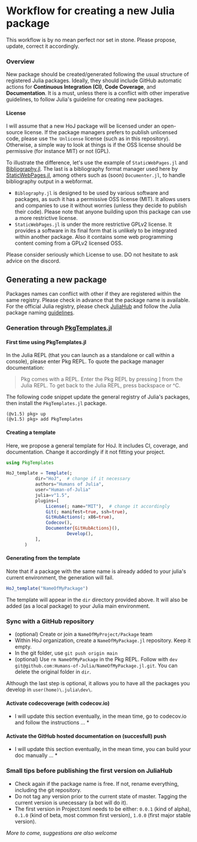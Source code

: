 # Workflow for creating a new Julia package

This workflow is by no mean perfect nor set in stone. Please propose, update, correct it accordingly. 

### Overview

New package should be created/generated following the usual structure of registered Julia packages. Ideally, they should include GitHub automatic actions for **Continuous Integration (CI)**, **Code Coverage**, and **Documentation**. It is a must, unless there is a conflict with other imperative guidelines, to follow Julia's guideline for creating new packages.

#### License

I will assume that a new HoJ package will be licensed under an open-source license. If the package managers prefers to publish unlicensed code, please use `The Unlicense` license (such as in this repository). Otherwise, a simple way to look at things is if the OSS license should be permissive (for instance MIT) or not (GPL). 

To illustrate the difference, let's use the example of `StaticWebPages.jl` and [Bibliography.jl](https://github.com/Azzaare/Bibliography.jl). The last is a bibliography format manager used here by [StaticWebPages.jl](https://github.com/Azzaare/StaticWebPages.jl), among others such as (soon) `Documenter.jl`, to handle bibliography output in a webformat.
- `Biblography.jl` is designed to be used by various software and packages, as such it has a permissive OSS license (MIT). It allows users and companies to use it without worries (unless they decide to publish their code). Please note that anyone building upon this package can use a more restrictive license.
- `StaticWebPages.jl` is under the more restrictive GPLv2 license. It provides a software in its final form that is unlikely to be integrated within another package. Also it contains some web programming content coming from a GPLv2 licensed OSS.

Please consider seriously which License to use. DO not hesitate to ask advice on the discord.

## Generating a new package

Packages names can conflict with other if they are registered within the same registry. Please check in advance that the package name is available. For the official Julia registry, please check [JuliaHub](https://juliahub.com/) and follow the Julia package naming [guidelines](https://julialang.github.io/Pkg.jl/dev/creating-packages/#Package-naming-guidelines).

### Generation through [PkgTemplates.jl](https://github.com/invenia/PkgTemplates.jl)

#### First time using PkgTemplates.jl

In the Julia REPL (that you can launch as a standalone or call within a console), please enter Pkg REPL. To quote the package manager documentation:
> Pkg comes with a REPL. Enter the Pkg REPL by pressing ] from the Julia REPL. To get back to the Julia REPL, press backspace or ^C.
 
The following code snippet update the general registry of Julia's packages, then install the `PkgTemplates.jl` package.

```
(@v1.5) pkg> up
(@v1.5) pkg> add PkgTemplates
```

#### Creating a template

Here, we propose a general template for HoJ. It includes CI, coverage, and documentation. Change it accordingly if it not fitting your project.

```julia
using PkgTemplates

HoJ_template = Template(;
           dir="HoJ",  # change if it necessary
           authors="Humans of Julia",
           user="Human-of-Julia"
           julia=v"1.5",
           plugins=[
               License(; name="MIT"),  # change it accordingly
               Git(; manifest=true, ssh=true),
               GitHubActions(; x86=true),
               Codecov(),
               Documenter{GitHubActions}(),
                       Develop(),
           ],
       )
```

#### Generating from the template

Note that if a package with the same name is already added to your julia's current environment, the generation will fail.

```julia
HoJ_template("NameOfMyPackage")
```

The template will appear in the `dir` directory provided above. It will also be added (as a local package) to your Julia main environment.

### Sync with a GitHub repository

- (optional) Create or join a `NameOfMyProject/Package` team 
- Within HoJ organization, create a `NameOfMyPackage.jl` repository. Keep it empty.
- In the git folder, use `git push origin main`
- (optional) Use `rm NameOfMyPackage` in the Pkg REPL. Follow with `dev git@github.com:Humans-of-Julia/NameOfMyPackage.jl.git`. You can delete the original folder in `dir`.

Although the last step is optional, it allows you to have all the packages you develop in `user(home)\.julia\dev\`.

#### Activate codecoverage (with codecov.io)
* I will update this section eventually, in the mean time, go to codecov.io and follow the instructions ... *

#### Activate the GitHub hosted documentation on (succesfull) push
* I will update this section eventually, in the mean time, you can build your doc manually ... *

### Small tips before publishing the first version on JuliaHub
- Check again if the package name is free. If not, rename everything, including the git repository.
- Do not tag any version prior to the current state of master. Tagging the current version is unecessary (a bot will do it).
- The first version in Project.toml needs to be either: `0.0.1` (kind of alpha), `0.1.0` (kind of beta, most common first version), `1.0.0` (first major stable version).

*More to come, suggestions are also welcome*
